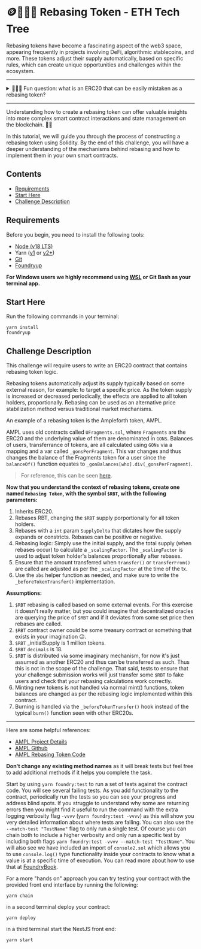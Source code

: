 # 🪙👩🏼‍🔬 Rebasing Token - ETH Tech Tree

Rebasing tokens have become a fascinating aspect of the web3 space, appearing frequently in projects involving DeFi, algorithmic stablecoins, and more. These tokens adjust their supply automatically, based on specific rules, which can create unique opportunities and challenges within the ecosystem. 

---
<details markdown='1'><summary>👩🏽‍🏫 Fun question: what is an ERC20 that can be easily mistaken as a rebasing token? </summary>
Answer: An example of a token that exhibits traits that rhyme with rebasing, but is not rebasing, is stETH. stETH does not change its supply, instead its price increases as staking rewards accumulate. 
</details>  

---

Understanding how to create a rebasing token can offer valuable insights into more complex smart contract interactions and state management on the blockchain. 🧑‍💻

In this tutorial, we will guide you through the process of constructing a rebasing token using Solidity. By the end of this challenge, you will have a deeper understanding of the mechanisms behind rebasing and how to implement them in your own smart contracts.

## Contents
- [Requirements](#requirements)
- [Start Here](#start-here)
- [Challenge Description](#challenge-description)

## Requirements

Before you begin, you need to install the following tools:

- [Node (v18 LTS)](https://nodejs.org/en/download/)
- Yarn ([v1](https://classic.yarnpkg.com/en/docs/install/) or [v2+](https://yarnpkg.com/getting-started/install))
- [Git](https://git-scm.com/downloads)
- [Foundryup](https://book.getfoundry.sh/getting-started/installation)

__For Windows users we highly recommend using [WSL](https://learn.microsoft.com/en-us/windows/wsl/install) or Git Bash as your terminal app.__

## Start Here
Run the following commands in your terminal:
```
yarn install
foundryup
```

## Challenge Description

This challenge will require users to write an ERC20 contract that contains rebasing token logic. 

Rebasing tokens automatically adjust its supply typically based on some external reason, for example: to target a specific price. As the token supply is increased or decreased periodically, the effects are applied to all token holders, proportionally. Rebasing can be used as an alternative price stabilization method versus traditional market mechanisms.

An example of a rebasing token is the Ampleforth token, AMPL.

AMPL uses old contracts called `UFragments.sol`, where `Fragments` are the ERC20 and the underlying value of them are denominated in `GONS`. Balances of users, transferrance of tokens, are all calculated using `GONs` via a mapping and a var called `_gonsPerFragment`. This var changes and thus changes the balance of the Fragments token for a user since the `balanceOf()` function equates to `_gonBalances[who].div(_gonsPerFragment)`. 

> For reference, this can be seen [here](https://etherscan.deth.net/address/0xD46bA6D942050d489DBd938a2C909A5d5039A161).

**Now that you understand the context of rebasing tokens, create one named `Rebasing Token`, with the symbol `$RBT`, with the following parameters:**

1. Inherits ERC20.
2. Rebases RBT, changing the `$RBT` supply porportionally for all token holders.
3. Rebases with a `int` param `SupplyDelta` that dictates how the supply expands or constricts. Rebases can be positive or negative.
4. Rebasing logic: Simply use the initial supply, and the total supply (when rebases occur) to calculate a `_scalingFactor`. The `_scalingFactor` is used to adjust token holder's balances proportionally after rebases.
5. Ensure that the amount transferred when `transfer()` or `transferFrom()` are called are adjusted as per the `_scalingFactor` at the time of the tx.
6. Use the `abs` helper function as needed, and make sure to write the `_beforeTokenTransfer()` implementation. 

**Assumptions:**

1. `$RBT` rebasing is called based on some external events. For this exercise it doesn't really matter, but you could imagine that decentralized oracles are querying the price of `$RBT` and if it deviates from some set price then rebases are called.
2. `$RBT` contract owner could be some treasury contract or something that exists in your imagination 😉.
3. `$RBT` _initialSupply is 1 million tokens.
4. `$RBT` `decimals` is 18.
5. `$RBT` is distributed via some imaginary mechanism, for now it's just assumed as another ERC20 and thus can be transferred as such. Thus this is not in the scope of the challenge. That said, tests to ensure that your challenge submission works will just transfer some `$RBT` to fake users and check that your rebasing calculations work correctly.
6. Minting new tokens is not handled via normal mint() functions, token balances are changed as per the rebasing logic implemented within this contract.
7. Burning is handled via the `_beforeTokenTransfer()` hook instead of the typical `burn()` function seen with other ERC20s.

---
Here are some helpful references:
- [AMPL Project Details](https://docs.ampleforth.org/learn/about-the-ampleforth-protocol#:~:text=their%20FORTH%20tokens.-,How%20the%20Ampleforth%20Protocol%20Works,-The%20Ampleforth%20Protocol)
- [AMPL Github](https://github.com/ampleforth/ampleforth-contracts/tree/master)
- [AMPL Rebasing Token Code](https://etherscan.deth.net/address/0xD46bA6D942050d489DBd938a2C909A5d5039A161)


**Don't change any existing method names** as it will break tests but feel free to add additional methods if it helps you complete the task.

Start by using `yarn foundry:test` to run a set of tests against the contract code. You will see several failing tests. As you add functionality to the contract, periodically run the tests so you can see your progress and address blind spots. If you struggle to understand why some are returning errors then you might find it useful to run the command with the extra logging verbosity flag `-vvvv` (`yarn foundry:test -vvvv`) as this will show you very detailed information about where tests are failing. You can also use the `--match-test "TestName"` flag to only run a single test. Of course you can chain both to include a higher verbosity and only run a specific test by including both flags `yarn foundry:test -vvvv --match-test "TestName"`. You will also see we have included an import of `console2.sol` which allows you to use `console.log()` type functionality inside your contracts to know what a value is at a specific time of execution. You can read more about how to use that at [FoundryBook](https://book.getfoundry.sh/reference/forge-std/console-log).

For a more "hands on" approach you can try testing your contract with the provided front end interface by running the following:
```
yarn chain
```
in a second terminal deploy your contract:
```
yarn deploy
```
in a third terminal start the NextJS front end:
```
yarn start
```